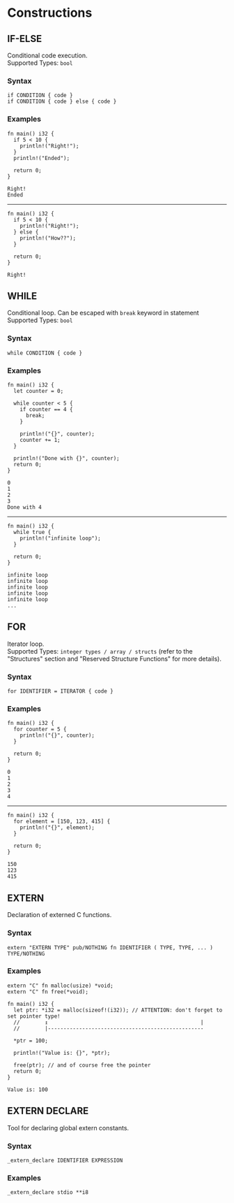 # Constructions
## IF-ELSE
Conditional code execution. <br/>
Supported Types: `bool`

### Syntax
```deen
if CONDITION { code }
if CONDITION { code } else { code }
```

### Examples
```deen
fn main() i32 {
  if 5 < 10 {
    println!("Right!");
  }
  println!("Ended");

  return 0;
}
```
```
Right!
Ended
```

----

```deen
fn main() i32 {
  if 5 < 10 {
    println!("Right!");
  } else {
    println!("How??");
  }

  return 0;
}
```
```
Right!
```

## WHILE
Conditional loop. Can be escaped with `break` keyword in statement <br/>
Supported Types: `bool`

### Syntax
```deen
while CONDITION { code }
```

### Examples
```deen
fn main() i32 {
  let counter = 0;

  while counter < 5 {
    if counter == 4 {
      break;
    }

    println!("{}", counter);
    counter += 1;
  }

  println!("Done with {}", counter);
  return 0;
}
```
```
0
1
2
3
Done with 4
```

----

```deen
fn main() i32 {
  while true {
    println!("infinite loop");
  }

  return 0;
}
```
```
infinite loop
infinite loop
infinite loop
infinite loop
infinite loop
...
```

## FOR
Iterator loop. <br/>
Supported Types: `integer types / array / structs` (refer to the "Structures" section and "Reserved Structure Functions" for more details).

### Syntax
```deen
for IDENTIFIER = ITERATOR { code }
```

### Examples
```
fn main() i32 {
  for counter = 5 {
    println!("{}", counter);
  }

  return 0;
}
```
```
0
1
2
3
4
```
----
```
fn main() i32 {
  for element = [150, 123, 415] {
    println!("{}", element);
  }

  return 0;
}
```
```
150
123
415
```

## EXTERN
Declaration of externed C functions. <br/>

### Syntax
```deen
extern "EXTERN TYPE" pub/NOTHING fn IDENTIFIER ( TYPE, TYPE, ... ) TYPE/NOTHING
```

### Examples
```deen
extern "C" fn malloc(usize) *void;
extern "C" fn free(*void);

fn main() i32 {
  let ptr: *i32 = malloc(sizeof!(i32)); // ATTENTION: don't forget to set pointer type!
  //        ↥                                                 |
  //        |--------------------------------------------------

  *ptr = 100;

  println!("Value is: {}", *ptr);

  free(ptr); // and of course free the pointer
  return 0;
}
```
```
Value is: 100
```

## EXTERN DECLARE
Tool for declaring global extern constants. <br/>

### Syntax
```deen
_extern_declare IDENTIFIER EXPRESSION
```

### Examples
```deen
_extern_declare stdio **i8
```
